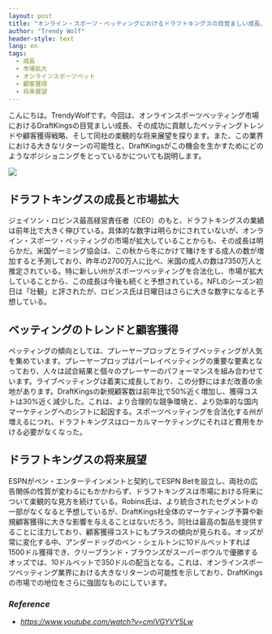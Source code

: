 ```yaml
---
layout: post
title: "オンライン・スポーツ・ベッティングにおけるドラフトキングスの目覚ましい成長、ベッティングの動向、そして楽観的な展望"
author: "Trendy Wolf"
header-style: text
lang: en
tags:
  - 成長
  - 市場拡大
  - オンラインスポーツベット
  - 顧客獲得
  - 将来展望
---
```


こんにちは。TrendyWolfです。今回は、オンラインスポーツベッティング市場におけるDraftKingsの目覚ましい成長、その成功に貢献したベッティングトレンドや顧客獲得戦略、そして同社の楽観的な将来展望を探ります。また、この業界における大きなリターンの可能性と、DraftKingsがこの機会を生かすためにどのようなポジショニングをとっているかについても説明します。

<img
    src="https://i.ytimg.com/vi/cmlVGYVY5Lw/hqdefault.jpg"
/>


## ドラフトキングスの成長と市場拡大
ジェイソン・ロビンス最高経営責任者（CEO）のもと、ドラフトキングスの業績は前年比で大きく伸びている。具体的な数字は明らかにされていないが、オンライン・スポーツ・ベッティングの市場が拡大していることからも、その成長は明らかだ。米国ゲーミング協会は、この秋から冬にかけて賭けをする成人の数が増加すると予測しており、昨年の2700万人に比べ、米国の成人の数は7350万人と推定されている。特に新しい州がスポーツベッティングを合法化し、市場が拡大していることから、この成長は今後も続くと予想されている。NFLのシーズン初日は「壮観」と評されたが、ロビンス氏は日曜日はさらに大きな数字になると予想している。

## ベッティングのトレンドと顧客獲得
ベッティングの傾向としては、プレーヤープロップとライブベッティングが人気を集めています。プレーヤープロップはパーレイベッティングの重要な要素となっており、人々は試合結果と個々のプレーヤーのパフォーマンスを組み合わせています。ライブベッティングは着実に成長しており、この分野にはまだ改善の余地があります。DraftKingsの新規顧客数は前年比で50%近く増加し、獲得コストは30%近く減少した。これは、より合理的な競争環境と、より効率的な国内マーケティングへのシフトに起因する。スポーツベッティングを合法化する州が増えるにつれ、ドラフトキングスはローカルマーケティングにそれほど費用をかける必要がなくなった。

## ドラフトキングスの将来展望
ESPNがペン・エンターテインメントと契約してESPN Betを設立し、両社の広告関係の性質が変わるにもかかわらず、ドラフトキングスは市場における将来について楽観的な見方を続けている。Robins氏は、より統合されたセグメントの一部がなくなると予想しているが、DraftKings社全体のマーケティング予算や新規顧客獲得に大きな影響を与えることはないだろう。同社は最高の製品を提供することに注力しており、顧客獲得コストにもプラスの傾向が見られる。オッズが常に変化する中、アンダードッグのベン・シェルトンに10ドルベットすれば1500ドル獲得でき、クリーブランド・ブラウンズがスーパーボウルで優勝するオッズでは、10ドルベットで350ドルの配当となる。これは、オンラインスポーツベッティング業界における大きなリターンの可能性を示しており、DraftKingsの市場での地位をさらに強固なものにしています。


### _Reference_
- _https://www.youtube.com/watch?v=cmlVGYVY5Lw_

